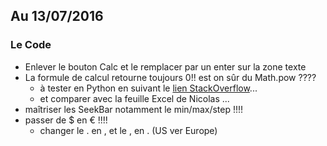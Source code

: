 ## Au 13/07/2016
### Le Code
* Enlever le bouton Calc et le remplacer par un enter sur la zone texte
* La formule de calcul retourne toujours 0!! est on sûr du Math.pow ????
  * à tester en Python en suivant le [lien StackOverflow](http://stackoverflow.com/questions/29804843/formula-for-calculating-interest-python)...
  * et comparer avec la feuille Excel de Nicolas ...
* maîtriser les SeekBar notamment le min/max/step !!!!
* passer de $ en € !!!!
  * changer le . en , et le , en . (US ver Europe)
